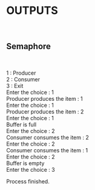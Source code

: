 <h1>OUTPUTS</h1>
<br>
<h2>Semaphore </h2><br>
<p>1 : Producer<br>
2 : Consumer<br>
3 : Exit<br>
Enter the choice : 1<br>
Producer produces the item : 1<br>
Enter the choice : 1<br>
Producer produces the item : 2<br>
Enter the choice : 1<br>
Buffer is full<br>
Enter the choice : 2<br>
Consumer consumes the item : 2<br>
Enter the choice : 2<br>
Consumer consumes the item : 1<br>
Enter the choice : 2<br>
Buffer is empty<br>
Enter the choice : 3<br>

Process finished.</p>
